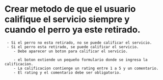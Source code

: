 # Crear metodo de que el usuario califique el servicio siempre y cuando el perro ya este retirado.

     - Si el perro no esta retirado, no se puede calificar el servicio.
     - Si el perro esta retirado, se puede calificar el servicio.
        - Debe aparecer un boton para calificar el servicio.

        - el boton extiende un pequeño formulario donde se ingresa la calificacion.
        - La calificacion contienge un rating entre 1 a 5 y un comentario.
        - El rating y el comentario debe ser obligatorio.


